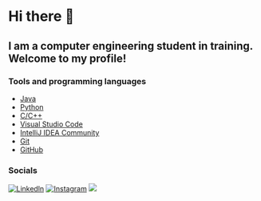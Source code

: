 # Hi there 👋
## I am a computer engineering student in training. Welcome to my profile!

### Tools and programming languages

* [Java](https://www.java.com/pt-BR/)
* [Python](https://www.python.org/)
* [C/C++](https://www.cprogramming.com/)
* [Visual Studio Code](https://code.visualstudio.com/)
* [IntelliJ IDEA Community](https://www.jetbrains.com/idea/download/)
* [Git](https://git-scm.com/)
* [GitHub](https://github.com/)

### Socials

<div align="left">
  
[![Linkedln](https://img.shields.io/badge/LinkedIn-0077B5?style=for-the-badge&logo=linkedin&logoColor=white)](https://www.linkedin.com/in/gabriel-silva-657845237/)
[![Instagram](https://img.shields.io/badge/Instagram-E4405F?style=for-the-badge&logo=instagram&logoColor=white)](https://www.instagram.com/eugabrielbr0/)
<a href = "mailto:cmp.1a.gabrielnetbrine@gmail.com"> <img src="https://img.shields.io/badge/-Gmail-%23333?style=for-the-badge&logo=gmail&logoColor=white" target="_blank"></a>

